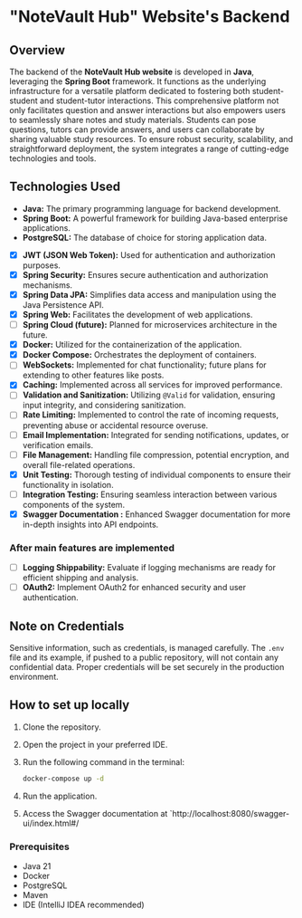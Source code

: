 # "NoteVault Hub" Website's Backend

## Overview

The backend of the **NoteVault Hub website** is developed in **Java**, leveraging the **Spring Boot** framework. It
functions as the underlying infrastructure for a versatile platform dedicated to fostering both student-student and
student-tutor interactions. This comprehensive platform not only facilitates question and answer interactions but also
empowers users to seamlessly share notes and study materials. Students can pose questions, tutors can provide answers,
and users can collaborate by sharing valuable study resources. To ensure robust security, scalability, and
straightforward deployment, the system integrates a range of cutting-edge technologies and tools.

## Technologies Used

- **Java:** The primary programming language for backend development.
- **Spring Boot:** A powerful framework for building Java-based enterprise applications.
- **PostgreSQL:** The database of choice for storing application data.
- [X] **JWT (JSON Web Token):** Used for authentication and authorization purposes.
- [X] **Spring Security:** Ensures secure authentication and authorization mechanisms.
- [X] **Spring Data JPA:** Simplifies data access and manipulation using the Java Persistence API.
- [X] **Spring Web:** Facilitates the development of web applications.
- [ ] **Spring Cloud (future):** Planned for microservices architecture in the future.
- [X] **Docker:** Utilized for the containerization of the application.
- [X] **Docker Compose:** Orchestrates the deployment of containers.
- [ ] **WebSockets:** Implemented for chat functionality; future plans for extending to other features like posts.
- [X] **Caching:** Implemented across all services for improved performance.
- [ ] **Validation and Sanitization:** Utilizing `@Valid` for validation, ensuring input integrity, and considering sanitization.
- [ ] **Rate Limiting:** Implemented to control the rate of incoming requests, preventing abuse or accidental resource overuse.
- [ ] **Email Implementation:** Integrated for sending notifications, updates, or verification emails.
- [ ] **File Management:** Handling file compression, potential encryption, and overall file-related operations.
- [X] **Unit Testing:** Thorough testing of individual components to ensure their functionality in isolation.
- [ ] **Integration Testing:** Ensuring seamless interaction between various components of the system.
- [X] **Swagger Documentation :** Enhanced Swagger documentation for more in-depth insights into API endpoints.

### After main features are implemented

- [ ] **Logging Shippability:** Evaluate if logging mechanisms are ready for efficient shipping and analysis.
- [ ] **OAuth2:** Implement OAuth2 for enhanced security and user authentication.

## Note on Credentials

Sensitive information, such as credentials, is managed carefully. The `.env` file and its example, if pushed to a public
repository, will not contain any confidential data. Proper credentials will be set securely in the production
environment.

## How to set up locally

1. Clone the repository.
2. Open the project in your preferred IDE.
3. Run the following command in the terminal:

   ```bash
   docker-compose up -d
   ```
4. Run the application.
5. Access the Swagger documentation at `http://localhost:8080/swagger-ui/index.html#/
### Prerequisites

- Java 21
- Docker
- PostgreSQL
- Maven
- IDE (IntelliJ IDEA recommended)
